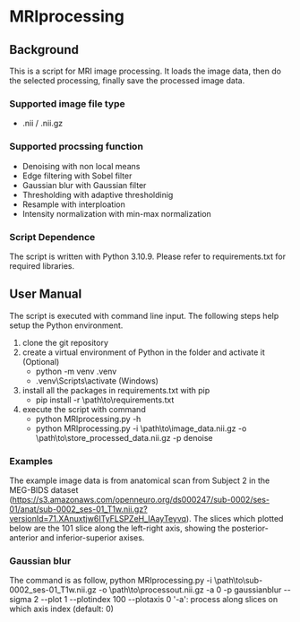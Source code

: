 # MRIprocessing

## Background
This is a script for MRI image processing. It loads the image data, then do the selected processing, finally save the processed image data.

### Supported image file type
- .nii / .nii.gz

### Supported procssing function
- Denoising with non local means
- Edge filtering with Sobel filter
- Gaussian blur with Gaussian filter
- Thresholding with adaptive thresholdinig
- Resample with interploation
- Intensity normalization with min-max normalization

### Script Dependence
The script is written with Python 3.10.9. Please refer to requirements.txt for required libraries.

## User Manual
The script is executed with command line input. The following steps help setup the Python environment.
1. clone the git repository
2. create a virtual environment of Python in the folder and activate it (Optional)
   - python -m venv .venv
   - .venv\Scripts\activate (Windows)
3. install all the packages in requirements.txt with pip
   - pip install -r \path\to\requirements.txt
4. execute the script with command
   - python MRIprocessing.py -h
   - python MRIprocessing.py -i \path\to\image_data.nii.gz -o \path\to\store_processed_data.nii.gz -p denoise

### Examples
The example image data is from anatomical scan from Subject 2 in the MEG-BIDS dataset (https://s3.amazonaws.com/openneuro.org/ds000247/sub-0002/ses-01/anat/sub-0002_ses-01_T1w.nii.gz?versionId=71.XAnuxtjw6ITyFLSPZeH_lAayTeyvq). The slices which plotted below are the 101 slice along the left-right axis, showing the posterior-anterior and inferior-superior axises.

### Gaussian blur
The command is as follow,
python MRIprocessing.py -i \path\to\sub-0002_ses-01_T1w.nii.gz -o \path\to\processout.nii.gz -a 0 -p gaussianblur --sigma 2 --plot 1 --plotindex 100 --plotaxis 0
'-a': process along slices on which axis index (default: 0)

